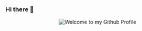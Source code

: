 ### Hi there 👋

<div align="center">
  <img src="https://github.com/DONSIMON92/DONSIMON92/blob/master/images/welcome.png?raw=true" style="max-width: 100%;" alt="Welcome to my Github Profile" />
</div>
<!--
**DONSIMON92/DONSIMON92** is a ✨ _special_ ✨ repository because its `README.md` (this file) appears on your GitHub profile.

Here are some ideas to get you started:

- 🔭 I’m currently working on ...
- 🌱 I’m currently learning ...
- 👯 I’m looking to collaborate on ...
- 🤔 I’m looking for help with ...
- 💬 Ask me about ...
- 📫 How to reach me: ...
- 😄 Pronouns: ...
- ⚡ Fun fact: ...
-->
